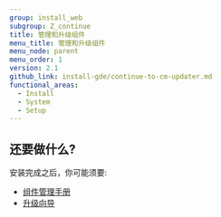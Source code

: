 ```yaml
---
group: install_web
subgroup: Z_continue
title: 管理和升级组件
menu_title: 管理和升级组件
menu_node: parent
menu_order: 1
version: 2.1
github_link: install-gde/continue-to-cm-updater.md
functional_areas:
  - Install
  - System
  - Setup
---
```




## 还要做什么?
安装完成之后，你可能须要:

*	<a href="{{ page.baseurl }}/comp-mgr/module-man/compman-checklist.html">组件管理手册</a>
*	<a href="{{ page.baseurl }}/comp-mgr/bk-compman-upgrade-guide.html">升级向导</a>
